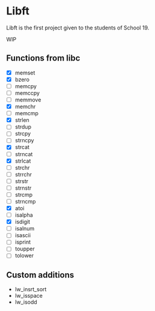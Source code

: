 # Libft

Libft is the first project given to the students of School 19.

WIP

## Functions from libc

- [x] memset
- [x] bzero
- [ ] memcpy
- [ ] memccpy
- [ ] memmove
- [x] memchr
- [ ] memcmp
- [x] strlen
- [ ] strdup
- [ ] strcpy
- [ ] strncpy
- [x] strcat
- [ ] strncat
- [x] strlcat
- [ ] strchr
- [ ] strrchr
- [ ] strstr
- [ ] strnstr
- [ ] strcmp
- [ ] strncmp
- [x] atoi
- [ ] isalpha
- [x] isdigit
- [ ] isalnum
- [ ] isascii
- [ ] isprint
- [ ] toupper
- [ ] tolower

## Custom additions

+ lw_insrt_sort
+ lw_isspace
+ lw_isodd